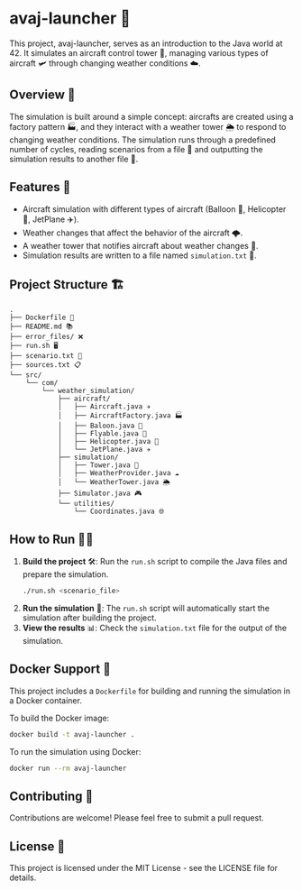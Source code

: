 # avaj-launcher 🚀

This project, avaj-launcher, serves as an introduction to the Java world at 42. It simulates an aircraft control tower 🏰, managing various types of aircraft 🛩️ through changing weather conditions ☁️.

## Overview 📖

The simulation is built around a simple concept: aircrafts are created using a factory pattern 🏭, and they interact with a weather tower 🌦️ to respond to changing weather conditions. The simulation runs through a predefined number of cycles, reading scenarios from a file 📄 and outputting the simulation results to another file 📁.

## Features 🌟

- Aircraft simulation with different types of aircraft (Balloon 🎈, Helicopter 🚁, JetPlane ✈️).
- Weather changes that affect the behavior of the aircraft 🌩️.
- A weather tower that notifies aircraft about weather changes 📡.
- Simulation results are written to a file named `simulation.txt` 📝.

## Project Structure 🏗️

```
.
├── Dockerfile 🐳
├── README.md 📚
├── error_files/ ❌
├── run.sh 🖥️
├── scenario.txt 📖
├── sources.txt 📋
└── src/
    └── com/
        └── weather_simulation/
            ├── aircraft/
            │   ├── Aircraft.java ✈️
            │   ├── AircraftFactory.java 🏭
            │   ├── Baloon.java 🎈
            │   ├── Flyable.java 🛫
            │   ├── Helicopter.java 🚁
            │   └── JetPlane.java ✈️
            ├── simulation/
            │   ├── Tower.java 🏰
            │   ├── WeatherProvider.java ☁️
            │   └── WeatherTower.java 🌦️
            ├── Simulator.java 🎮
            └── utilities/
                └── Coordinates.java 🌐
```

## How to Run 🏃‍♂️

1. **Build the project** 🛠️: Run the `run.sh` script to compile the Java files and prepare the simulation.
    ```sh
    ./run.sh <scenario_file>
    ```
2. **Run the simulation** 🚀: The `run.sh` script will automatically start the simulation after building the project.
3. **View the results** 📊: Check the `simulation.txt` file for the output of the simulation.

## Docker Support 🐳

This project includes a `Dockerfile` for building and running the simulation in a Docker container.

To build the Docker image:
```sh
docker build -t avaj-launcher .
```

To run the simulation using Docker:
```sh
docker run --rm avaj-launcher
```

## Contributing 🤝

Contributions are welcome! Please feel free to submit a pull request.

## License 📝

This project is licensed under the MIT License - see the LICENSE file for details.
